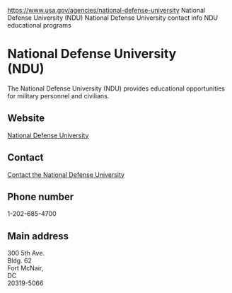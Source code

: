 

https://www.usa.gov/agencies/national-defense-university
National Defense University (NDU)
National Defense University contact info
NDU educational programs

National Defense University  
(NDU)  
=================================

The National Defense University (NDU) provides educational opportunities for military personnel and civilians.

Website  
-------

[National Defense University](http://www.ndu.edu/)

Contact  
-------

[Contact the National Defense University](http://www.ndu.edu/Contact/)

Phone number  
------------

1-202-685-4700

Main address  
------------

300 5th Ave.  
Bldg. 62  
Fort McNair,  
DC  
20319-5066
